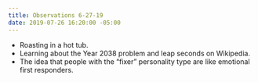 ```yaml
---
title: Observations 6-27-19
date: 2019-07-26 16:20:00 -05:00
---
```


- Roasting in a hot tub.
- Learning about the Year 2038 problem and leap seconds on Wikipedia.
- The idea that people with the “fixer” personality type are like emotional first responders.

